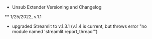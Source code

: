* Unsub Extender Versioning and Changelog

** 1/25/2022, v.1.1
- upgraded Streamlit to v.1.3.1 (v.1.4 is current, but throws error "no module named 'streamlit.report_thread'")
